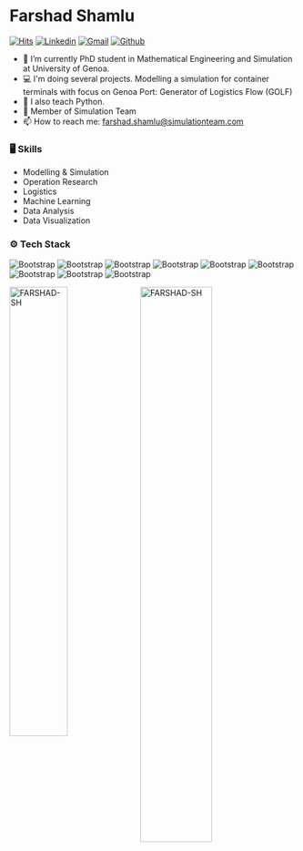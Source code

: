 # Farshad Shamlu

[![Hits](https://hits.seeyoufarm.com/api/count/incr/badge.svg?url=https%3A%2F%2Fgithub.com%2Fhejazizo%2Fhejazizo&count_bg=%2379C83D&title_bg=%23555555&icon=&icon_color=%23E7E7E7&title=Profile+Views&edge_flat=false)](https://hits.seeyoufarm.com)
[![Linkedin](https://img.shields.io/badge/-LinkedIn-blue?style=flat&logo=Linkedin&logoColor=white)](https://www.linkedin.com/in/hejazizo/](https://www.linkedin.com/in/farshadshamlu))
[![Gmail](https://img.shields.io/badge/-Gmail-c14438?style=flat&logo=Gmail&logoColor=white)](mailto:farshad.shamlu@gmail.com)
[![Github](https://img.shields.io/github/followers/hejazizo?label=Follow&style=social)](https://github.com/FARSHAD-SH)

- 🤔 I’m currently PhD student in Mathematical Engineering and Simulation at University of Genoa.
- 💻  I'm doing several projects. Modelling a simulation for container terminals with focus on Genoa Port: Generator of Logistics Flow (GOLF)
- 🌱 I also teach Python.
- 💭 Member of Simulation Team
- 📫 How to reach me: farshad.shamlu@simulationteam.com


### 🖥 Skills

- Modelling & Simulation
- Operation Research
- Logistics
- Machine Learning
- Data Analysis
- Data Visualization
  
### ⚙️ Tech Stack

![Bootstrap](https://img.shields.io/badge/-Python-05122A?style=flat-square&logo=Python&color=353535) ![Bootstrap](https://img.shields.io/badge/-Pandas-05122A?style=flat-square&logo=Pandas&color=353535) ![Bootstrap](https://img.shields.io/badge/-Numpy-05122A?style=flat-square&logo=Numpy&color=353535) ![Bootstrap](https://img.shields.io/badge/-Matplotlib-05122A?style=flat-square&logo=Matplotlib&color=353535) ![Bootstrap](https://img.shields.io/badge/-Thinker-05122A?style=flat-square&logo=Thinker&color=353535) ![Bootstrap](https://img.shields.io/badge/-Visual%20Studio%20Code-05122A?style=flat-square&logo=Visual-Studio-Code&color=353535) ![Bootstrap](https://img.shields.io/badge/-Unity3D-05122A?style=flat-square&logo=Unity3D&color=353535) ![Bootstrap](https://img.shields.io/badge/-Linux-05122A?style=flat-square&logo=Linux&color=353535) ![Bootstrap](https://img.shields.io/badge/-Gimp-05122A?style=flat-square&logo=Gimp&color=353535)

<div>
  <img width="45%" align="left" src="https://github-readme-stats.vercel.app/api/top-langs?username=FARSHAD-SH&show_icons=true&locale=en&layout=compact" alt="FARSHAD-SH" />
  <img width="50%"  src="https://github-readme-streak-stats.herokuapp.com/?user=FARSHAD-SH&" alt="FARSHAD-SH" />
</div>

